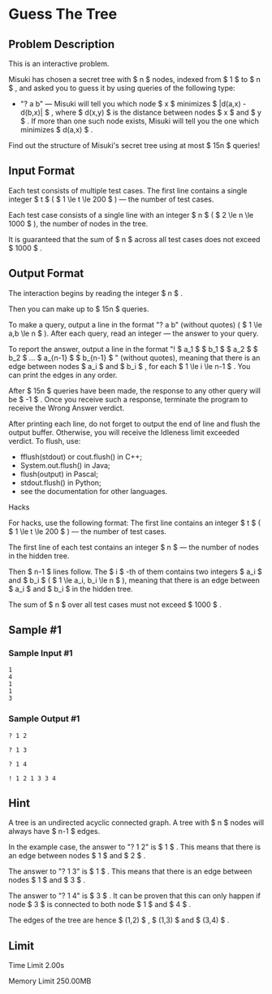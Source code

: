 # Guess The Tree

## Problem Description

This is an interactive problem.

Misuki has chosen a secret tree with $ n $ nodes, indexed from $ 1 $ to $ n $ , and asked you to guess it by using queries of the following type:

- "? a b" — Misuki will tell you which node $ x $ minimizes $ |d(a,x) - d(b,x)| $ , where $ d(x,y) $ is the distance between nodes $ x $ and $ y $ . If more than one such node exists, Misuki will tell you the one which minimizes $ d(a,x) $ .

Find out the structure of Misuki's secret tree using at most $ 15n $ queries!

## Input Format

Each test consists of multiple test cases. The first line contains a single integer $ t $ ( $ 1 \le t \le 200 $ ) — the number of test cases.

Each test case consists of a single line with an integer $ n $ ( $ 2 \le n \le 1000 $ ), the number of nodes in the tree.

It is guaranteed that the sum of $ n $ across all test cases does not exceed $ 1000 $ .

## Output Format

The interaction begins by reading the integer $ n $ .

Then you can make up to $ 15n $ queries.

To make a query, output a line in the format "? a b" (without quotes) ( $ 1 \le a,b \le n $ ). After each query, read an integer — the answer to your query.

To report the answer, output a line in the format "! $ a_1 $ $ b_1 $ $ a_2 $ $ b_2 $ ... $ a_{n-1} $ $ b_{n-1} $ " (without quotes), meaning that there is an edge between nodes $ a_i $ and $ b_i $ , for each $ 1 \le i \le n-1 $ . You can print the edges in any order.

After $ 15n $ queries have been made, the response to any other query will be $ -1 $ . Once you receive such a response, terminate the program to receive the Wrong Answer verdict.

After printing each line, do not forget to output the end of line and flush the output buffer. Otherwise, you will receive the Idleness limit exceeded verdict. To flush, use:

- fflush(stdout) or cout.flush() in C++;
- System.out.flush() in Java;
- flush(output) in Pascal;
- stdout.flush() in Python;
- see the documentation for other languages.

Hacks

For hacks, use the following format: The first line contains an integer $ t $ ( $ 1 \le t \le 200 $ ) — the number of test cases.

The first line of each test contains an integer $ n $ — the number of nodes in the hidden tree.

Then $ n-1 $ lines follow. The $ i $ -th of them contains two integers $ a_i $ and $ b_i $ ( $ 1 \le a_i, b_i \le n $ ), meaning that there is an edge between $ a_i $ and $ b_i $ in the hidden tree.

The sum of $ n $ over all test cases must not exceed $ 1000 $ .

## Sample #1

### Sample Input #1

```
1
4
1
1
3
```

### Sample Output #1

```
? 1 2

? 1 3

? 1 4

! 1 2 1 3 3 4
```

## Hint

A tree is an undirected acyclic connected graph. A tree with $ n $ nodes will always have $ n-1 $ edges.

In the example case, the answer to "? 1 2" is $ 1 $ . This means that there is an edge between nodes $ 1 $ and $ 2 $ .

The answer to "? 1 3" is $ 1 $ . This means that there is an edge between nodes $ 1 $ and $ 3 $ .

The answer to "? 1 4" is $ 3 $ . It can be proven that this can only happen if node $ 3 $ is connected to both node $ 1 $ and $ 4 $ .

The edges of the tree are hence $ (1,2) $ , $ (1,3) $ and $ (3,4) $ .

## Limit



Time Limit
2.00s

Memory Limit
250.00MB